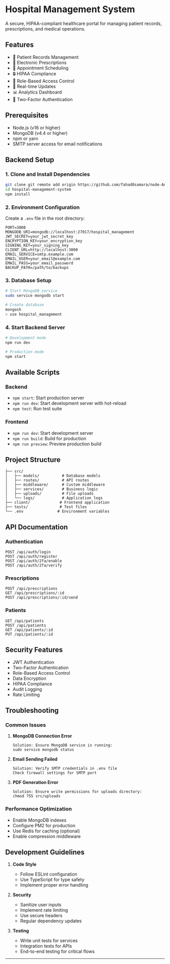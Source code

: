# Hospital Management System

A secure, HIPAA-compliant healthcare portal for managing patient records, prescriptions, and medical operations.

## Features

- 🏥 Patient Records Management
- 💊 Electronic Prescriptions
- 📅 Appointment Scheduling
- 🔒 HIPAA Compliance
- 👥 Role-Based Access Control
- 📱 Real-time Updates
- 📊 Analytics Dashboard
- 🔐 Two-Factor Authentication

## Prerequisites

- Node.js (v16 or higher)
- MongoDB (v4.4 or higher)
- npm or yarn
- SMTP server access for email notifications

## Backend Setup

### 1. Clone and Install Dependencies

```bash
git clone git remote add origin https://github.com/fahad0samara/node-Advanced-Hospital-Management.git
cd hospital-management-system
npm install
```

### 2. Environment Configuration

Create a `.env` file in the root directory:

```env
PORT=3000
MONGODB_URI=mongodb://localhost:27017/hospital_management
JWT_SECRET=your_jwt_secret_key
ENCRYPTION_KEY=your_encryption_key
SIGNING_KEY=your_signing_key
CLIENT_URL=http://localhost:3000
EMAIL_SERVICE=smtp.example.com
EMAIL_USER=your_email@example.com
EMAIL_PASS=your_email_password
BACKUP_PATH=/path/to/backups
```

### 3. Database Setup

```bash
# Start MongoDB service
sudo service mongodb start

# Create database
mongosh
> use hospital_management
```

### 4. Start Backend Server

```bash
# Development mode
npm run dev

# Production mode
npm start
```


## Available Scripts

### Backend

- `npm start`: Start production server
- `npm run dev`: Start development server with hot-reload
- `npm test`: Run test suite

### Frontend

- `npm run dev`: Start development server
- `npm run build`: Build for production
- `npm run preview`: Preview production build

## Project Structure

```
├── src/
│   ├── models/          # Database models
│   ├── routes/          # API routes
│   ├── middleware/      # Custom middleware
│   ├── services/        # Business logic
│   ├── uploads/         # File uploads
│   └── logs/            # Application logs
├── client/             # Frontend application
├── tests/              # Test files
└── .env               # Environment variables
```

## API Documentation

### Authentication

```
POST /api/auth/login
POST /api/auth/register
POST /api/auth/2fa/enable
POST /api/auth/2fa/verify
```

### Prescriptions

```
POST /api/prescriptions
GET /api/prescriptions/:id
POST /api/prescriptions/:id/send
```

### Patients

```
GET /api/patients
POST /api/patients
GET /api/patients/:id
PUT /api/patients/:id
```

## Security Features

- JWT Authentication
- Two-Factor Authentication
- Role-Based Access Control
- Data Encryption
- HIPAA Compliance
- Audit Logging
- Rate Limiting

## Troubleshooting

### Common Issues

1. **MongoDB Connection Error**
   ```
   Solution: Ensure MongoDB service is running:
   sudo service mongodb status
   ```

2. **Email Sending Failed**
   ```
   Solution: Verify SMTP credentials in .env file
   Check firewall settings for SMTP port
   ```

3. **PDF Generation Error**
   ```
   Solution: Ensure write permissions for uploads directory:
   chmod 755 src/uploads
   ```

### Performance Optimization

- Enable MongoDB indexes
- Configure PM2 for production
- Use Redis for caching (optional)
- Enable compression middleware

## Development Guidelines

1. **Code Style**
   - Follow ESLint configuration
   - Use TypeScript for type safety
   - Implement proper error handling

2. **Security**
   - Sanitize user inputs
   - Implement rate limiting
   - Use secure headers
   - Regular dependency updates

3. **Testing**
   - Write unit tests for services
   - Integration tests for APIs
   - End-to-end testing for critical flows




---

